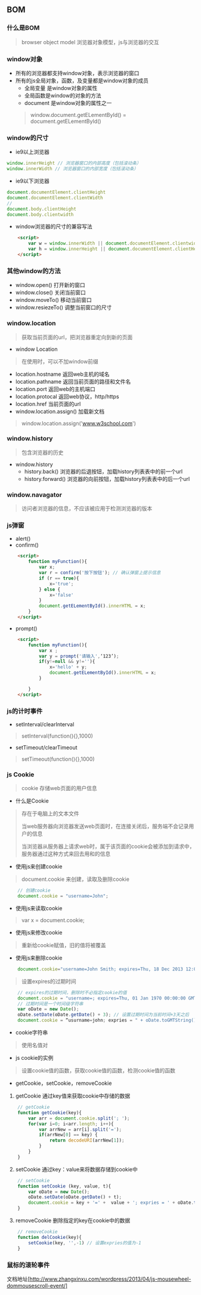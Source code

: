 ## BOM

### 什么是BOM
> browser object model 浏览器对象模型，js与浏览器的交互

### window对象
+ 所有的浏览器都支持window对象，表示浏览器的窗口
+ 所有的js全局对象，函数，及变量都是window对象的成员
	- 全局变量 是window对象的属性
	- 全局函数是window的对象的方法
	- document 是window对象的属性之一
	> window.document.getELementById() = document.getELementById()

### window的尺寸
+ ie9以上浏览器
```js
window.innerHeight // 浏览器窗口的内部高度（包括滚动条）
window.innerWidth // 浏览器窗口的内部宽度（包括滚动条）

```
+ ie9以下浏览器
```js
document.documentElement.clientHeight 
document.documentElement.clientWidth 
//
document.body.clientHeight
document.body.clientwidth
```
+ window浏览器的尺寸的兼容写法

```html
	<script>
		var w = window.innerWidth || document.documentElement.clientwidth || document.body.clientWidth;
		var h = window.innerHeight || document.documentElement.clientHeight || document.body.clientHeight
	</script>
```

### 其他window的方法
+ window.open() 打开新的窗口
+ window.close() 关闭当前窗口
+ window.moveTo() 移动当前窗口
+ window.resiezeTo() 调整当前窗口的尺寸

### window.location
> 获取当前页面的url，把浏览器重定向到新的页面

+ window Location 
> 在使用时，可以不加window前缀
- location.hostname 返回web主机的域名
- location.pathname 返回当前页面的路径和文件名
- location.port 返回web的主机端口
- location.protocal 返回web协议，http/https
- location.href 当前页面的url
- window.location.assign() 加载新文档
> window.location.assign('www.w3school.com')

### window.history
> 包含浏览器的历史
+ window.history
	- history.back() 浏览器的后退按钮，加载history列表表中的前一个url
	- history.forward() 浏览器的向前按钮，加载history列表表中的后一个url

### window.navagator
> 访问者浏览器的信息，不应该被应用于检测浏览器的版本

### js弹窗
+ alert()
+ confirm()

```html
	<script>
		function myFunction(){
			var x;
			var r = confirm('按下按钮'); // 确认弹窗上提示信息
			if (r == true){
				x='true';
			} else {
				x='false'
			}
			document.getELementById().innerHTML = x;
		}
	</script>
```
+ prompt()

```html
	<script>
		function myFunction(){
			var x ;
			var y = prompt('请输入',‘123’);
			if(y!=null && y!=''){
				x='hello' + y;
				document.getELementById().innerHTML = x;
			}

		}
	</script>
```

### js的计时事件
+ setInterval/clearInterval
> setInterval(function(){},1000)
+ setTimeout/clearTimeout
> setTimeout(function(){},1000)

### js Cookie
> cookie 存储web页面的用户信息

+ 什么是Cookie
> 存在于电脑上的文本文件
>
> 当web服务器向浏览器发送web页面时，在连接关闭后，服务端不会记录用户的信息
>
> 当浏览器从服务器上请求web时，属于该页面的cookie会被添加到请求中，服务器通过这种方式来回去用和的信息


+ 使用js来创建cookie
> document.cookie 来创建，读取及删除cookie

```js
	// 创建cookie
	document.cookie = "username=John";
```

+ 使用js来读取cookie
> var x = document.cookie;

+ 使用js来修改cookie
> 重新给cookie赋值，旧的值将被覆盖
+ 使用js来删除cookie
```js
	document.cookie="username=John Smith; expires=Thu, 18 Dec 2013 12:00:00 GMT; path=/"
```
> 设置expires的过期时间
```js
	// expires的过期时间，删除时不必指定cookie的值
	document.cookie = "username=; expires=Thu, 01 Jan 1970 00:00:00 GMT"
	// 过期时间是一个时间级字符串
	var oDate = new Date();
	oDate.setDate(oDate.getDate() + 3); // 设置过期时间为当前时间+3天之后
	document.cookie = “usurname=john; expries = " + oDate.toGMTString();
```
+ cookie字符串
> 使用名值对
+ js cookie的实例
> 设置cookie值的函数，获取cookie值的函数，检测cookie值的函数


+ getCookie，setCookie，removeCookie
1. getCookie 通过key值来获取cookie中存储的数据
```js
	// getCookie
	function getCookie(key){
		var arr = document.cookie.split('; ');
		for(var i=0; i<arr.length; i++){
			var arrNew = arr[i].split('=');
			if(arrNew[0] == key) {
				return decodeURI(arrNew[1]);
			}
		}
	}
```
2. setCookie 通过key：value来将数据存储到cookie中
```js
	// setCookie
	function setCookie (key, value, t){
		var oDate = new Date();
		oDate.setDate(oDate.getDate() + t);
		document.cookie = key + '=' +  value + '; expries = ' + oDate.toGMTString();
	}
```
3. removeCookie 删除指定的key在cookie中的数据
```js
	// removeCookie
	function delCookie(key){
		setCookie(key, '',-1) // 设置expries的值为-1
	}

```

### 鼠标的滚轮事件
文档地址[http://www.zhangxinxu.com/wordpress/2013/04/js-mousewheel-dommousescroll-event/]











